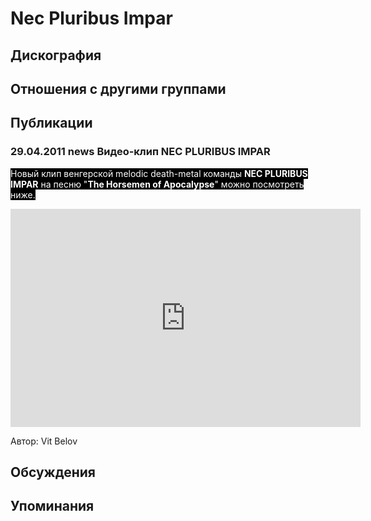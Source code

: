 # Nec Pluribus Impar



## Дискография


## Отношения с другими группами


## Публикации

### 29.04.2011 news Видео-клип NEC PLURIBUS IMPAR

<P><FONT style="BACKGROUND-COLOR: #000000" color=#ffffff>Новый клип венгерской melodic death-metal команды <STRONG>NEC PLURIBUS IMPAR</STRONG> на песню "<STRONG>The Horsemen of Apocalypse</STRONG>" можно посмотреть ниже. </FONT></P>
<P>
<CENTER><IFRAME src="http://www.youtube.com/embed/a1BycBoNb9w" frameBorder=0 width=560 height=349 allowfullscreen></IFRAME>
<P></P></CENTER>
Автор: Vit Belov


## Обсуждения


## Упоминания

